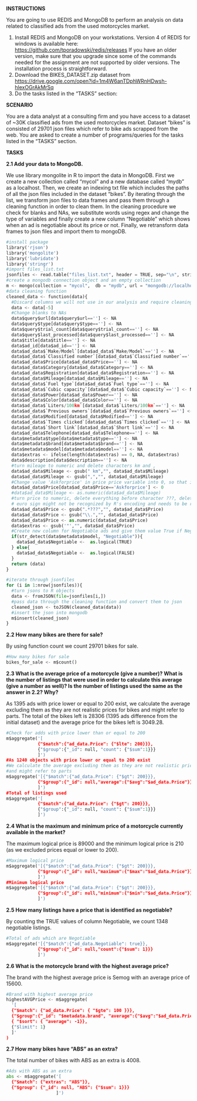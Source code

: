 **INSTRUCTIONS**

You are going to use REDIS and MongoDB to perform an analysis on data related
to classified ads from the used motorcycles market.

1. Install REDIS and MongoDB on your workstations. Version 4 of REDIS for
windows is available here: https://github.com/tporadowski/redis/releases If you have an older version, make sure that you upgrade since some of the commands needed for the assignment are not supported by older versions. The installation process is straightforward.
2. Download the BIKES_DATASET.zip dataset from
https://drive.google.com/open?id=1m4W6anTDphWRnHDwsh-hlexOGrAkMrSq
3. Do the tasks listed in the “TASKS” section:

**SCENARIO**

You are a data analyst at a consulting firm and you have access to a dataset of ~30K classified ads from the used motorcycles market. Dataset “bikes” is consisted of 29701 json files which refer to bike ads scrapped from the web. You are asked to create a number of programs/queries for the tasks listed in the “TASKS” section.

**TASKS**

**2.1 Add your data to MongoDB.**

We use library mongolite in R to import the data in MongoDB. First we create a new collection called “mycol” and a new database called “mydb” as a localhost. Then, we create an indexing txt file which includes the paths of all the json files included in the dataset “bikes”. By iterating through the list, we transform json files to data frames and pass them through a cleaning function in order to clean them. In the cleaning procedure we check for blanks and NAs, we substitute words using regex and change the type of variables and finally create a new column “Negotiable” which shows when an ad is negotiable about its price or not. Finally, we retransform data frames to json files and import them to mongoDB.


```python
#install package
library('rjson')
library('mongolite')
library('lubridate')
library('stringr')
#import files_list.txt
jsonfiles <- read.table("files_list.txt", header = TRUE, sep="\n", stringsAsFactors = FALSE)
#create a mongodb connection object and an empty collection
m <- mongo(collection = "mycol",  db = "mydb", url = "mongodb://localhost")
#data cleaning function
cleaned_data <- function(data){
  #Discard columns we will not use in our analysis and require cleaning
  data <- data[-5]
  #Change blanks to NAs
  data$query$url[data$query$url==''] <- NA
  data$query$type[data$query$type==''] <- NA
  data$query$trial_count[data$query$trial_count==''] <- NA
  data$query$last_processed[data$query$last_processed==''] <- NA
  data$title[data$title==''] <- NA
  data$ad_id[data$ad_id==''] <- NA
  data$ad_data$`Make/Model`[data$ad_data$`Make/Model`==''] <- NA
  data$ad_data$`Classified number`[data$ad_data$`Classified number`==''] <- NA
  data$ad_data$Price[data$ad_data$Price==''] <- NA
  data$ad_data$Category[data$ad_data$Category==''] <- NA
  data$ad_data$Registration[data$ad_data$Registration==''] <- NA
  data$ad_data$Mileage[data$ad_data$Mileage==''] <- NA
  data$ad_data$`Fuel type`[data$ad_data$`Fuel type`==''] <- NA
  data$ad_data$`Cubic capacity`[data$ad_data$`Cubic capacity`==''] <- NA
  data$ad_data$Power[data$ad_data$Power==''] <- NA
  data$ad_data$Color[data$ad_data$Color==''] <- NA
  data$ad_data$`Liters/100km`[data$ad_data$`Liters/100km`==''] <- NA
  data$ad_data$`Previous owners`[data$ad_data$`Previous owners`==''] <- NA
  data$ad_data$Modified[data$ad_data$Modified==''] <- NA
  data$ad_data$`Times clicked`[data$ad_data$`Times clicked`==''] <- NA
  data$ad_data$`Short link`[data$ad_data$`Short link`==''] <- NA
  data$ad_data$Telephone[data$ad_data$Telephone==''] <- NA
  data$metadata$type[data$metadata$type==''] <- NA
  data$metadata$brand[data$metadata$brand==''] <- NA
  data$metadata$model[data$metadata$model==''] <- NA
  data$extras <- ifelse(length(data$extras) == 0, NA, data$extras)
  data$description[data$description==''] <- NA
  #turn mileage to numeric and delete characters km and ,
  data$ad_data$Mileage <- gsub(" km","", data$ad_data$Mileage)
  data$ad_data$Mileage <- gsub(",","", data$ad_data$Mileage)
  #Change value 'Askforprice' in price price variable into 0, so that it can change afterwards to numeric
  data$ad_data$Price[data$ad_data$Price=='Askforprice'] <- 0
  #data$ad_data$Mileage <- as.numeric(data$ad_data$Mileage)
  #turn price to numeric, delete everything before character ???, delete everything after \, turn Price to numeric, delete all "
  # euro sign might not be recognized by R's encoding and needs to be reinserted into the code manually
  data$ad_data$Price <- gsub(".*???","", data$ad_data$Price)
  data$ad_data$Price <- gsub("\\.","", data$ad_data$Price)
  data$ad_data$Price <- as.numeric(data$ad_data$Price)
  data$extras <- gsub('"',"", data$ad_data$Price)
  #Create new column for Negotiable ads and give them value True if Negotiable and False if not
  if(str_detect(data$metadata$model, "Negotiable")){
    data$ad_data$Negotiable <-  as.logical(TRUE)
  } else{
    data$ad_data$Negotiable <-  as.logical(FALSE)
  }
  return (data)
}

#iterate through jsonfiles
for (i in 1:nrow(jsonfiles)){
  #turn jsons to R objects
  data <- fromJSON(file=jsonfiles[i,])
  #pass data through the cleaning function and convert them to json
  cleaned_json <- toJSON(cleaned_data(data))
  #insert the json into mongodb
  m$insert(cleaned_json)
}
```

**2.2 How many bikes are there for sale?**

By using function count we count 29701 bikes for sale.


```python
#How many bikes for sale
bikes_for_sale <- m$count()
```

**2.3 What is the average price of a motorcycle (give a number)? What is the
number of listings that were used in order to calculate this average
(give a number as well)? Is the number of listings used the same as the
answer in 2.2? Why?**

As 1395 ads with price lower or equal to 200 exist, we calculate the average excluding them as they are not realistic prices for bikes and might refer to parts. The total of the bikes left is 28306 (1395 ads difference from the initial dataset) and the average price for the bikes left is 3049.28.  


```python
#Check for adds with price lower than or equal to 200
m$aggregate('[
            {"$match":{"ad_data.Price": {"$lte": 200}}}, 
            {"$group":{"_id": null, "count": {"$sum":1}}}
            ]')
#As 1240 objects with price lower or equal to 200 exist 
#We calculate the average excluding them as they are not realistic prices for bikes 
#and might refer to parts
m$aggregate('[{"$match":{"ad_data.Price": {"$gt": 200}}},
            {"$group":{"_id": null,"average":{"$avg":"$ad_data.Price"}}}
            ]')
#Total of listings used
m$aggregate('[
            {"$match":{"ad_data.Price": {"$gt": 200}}}, 
            {"$group":{"_id": null, "count": {"$sum":1}}}
            ]')
```

**2.4 What is the maximum and minimum price of a motorcycle currently
available in the market?**

The maximum logical price is 89000 and the minimum logical price is 210 (as we excluded prices equal or lower to 200). 



```python
#Maximum logical price
m$aggregate('[{"$match":{"ad_data.Price": {"$gt": 200}}},
            {"$group":{"_id": null,"maximum":{"$max":"$ad_data.Price"}}}
            ]')
#Minimum logical price
m$aggregate('[{"$match":{"ad_data.Price": {"$gt": 200}}},
            {"$group":{"_id": null,"minimum":{"$min":"$ad_data.Price"}}}
            ]')
```

**2.5 How many listings have a price that is identified as negotiable?**

By counting the TRUE values of column Negotiable, we count 1348 negotiable listings.


```python
#Total of ads which are Negotiable
m$aggregate('[{"$match":{"ad_data.Negotiable": true}},
            {"$group":{"_id": null,"count":{"$sum": 1}}}
            ]')
```

**2.6 What is the motorcycle brand with the highest average price?**

The brand with the highest average price is Semog with an average price of 15600.


```python
#Brand with highest average price
highestAVGPrice <- m$aggregate(
  '[
  {"$match": {"ad_data.Price": { "$gte": 100 }}},
  {"$group":{"_id": "$metadata.brand", "average":{"$avg":"$ad_data.Price"}}},
  { "$sort": { "average": -1}},
  {"$limit": 1}
  ]'
)
```

**2.7 How many bikes have “ABS” as an extra?**

The total number of bikes with ABS as an extra is 4008.


```python
#Ads with ABS as an extra
abs <- m$aggregate('[
  {"$match": {"extras": "ABS"}},
  {"$group": {"_id": null, "ABS": {"$sum": 1}}}
                   ]')
```
